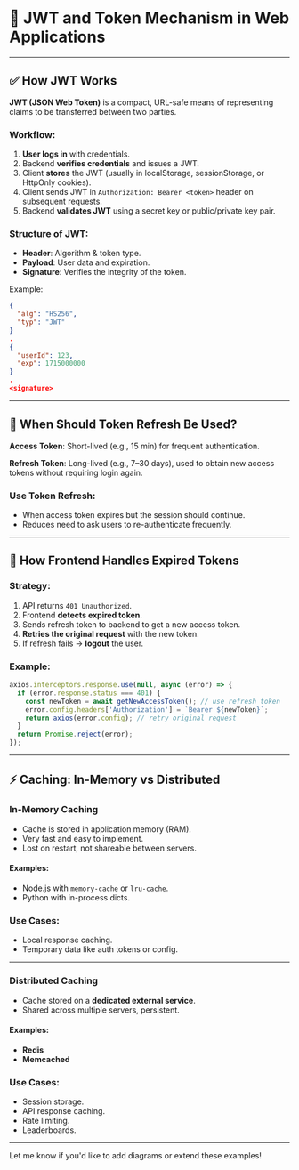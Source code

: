 
# 🔐 JWT and Token Mechanism in Web Applications

---

## ✅ How JWT Works

**JWT (JSON Web Token)** is a compact, URL-safe means of representing claims to be transferred between two parties.

### Workflow:
1. **User logs in** with credentials.
2. Backend **verifies credentials** and issues a JWT.
3. Client **stores** the JWT (usually in localStorage, sessionStorage, or HttpOnly cookies).
4. Client sends JWT in `Authorization: Bearer <token>` header on subsequent requests.
5. Backend **validates JWT** using a secret key or public/private key pair.

### Structure of JWT:
- **Header**: Algorithm & token type.
- **Payload**: User data and expiration.
- **Signature**: Verifies the integrity of the token.

Example:
```json
{
  "alg": "HS256",
  "typ": "JWT"
}
.
{
  "userId": 123,
  "exp": 1715000000
}
.
<signature>
```

---

## 🔁 When Should Token Refresh Be Used?

**Access Token**: Short-lived (e.g., 15 min) for frequent authentication.

**Refresh Token**: Long-lived (e.g., 7–30 days), used to obtain new access tokens without requiring login again.

### Use Token Refresh:
- When access token expires but the session should continue.
- Reduces need to ask users to re-authenticate frequently.

---

## 🔄 How Frontend Handles Expired Tokens

### Strategy:
1. API returns `401 Unauthorized`.
2. Frontend **detects expired token**.
3. Sends refresh token to backend to get a new access token.
4. **Retries the original request** with the new token.
5. If refresh fails → **logout** the user.

### Example:
```js
axios.interceptors.response.use(null, async (error) => {
  if (error.response.status === 401) {
    const newToken = await getNewAccessToken(); // use refresh token
    error.config.headers['Authorization'] = `Bearer ${newToken}`;
    return axios(error.config); // retry original request
  }
  return Promise.reject(error);
});
```

---

## ⚡ Caching: In-Memory vs Distributed

### In-Memory Caching
- Cache is stored in application memory (RAM).
- Very fast and easy to implement.
- Lost on restart, not shareable between servers.

#### Examples:
- Node.js with `memory-cache` or `lru-cache`.
- Python with in-process dicts.

### Use Cases:
- Local response caching.
- Temporary data like auth tokens or config.

---

### Distributed Caching
- Cache stored on a **dedicated external service**.
- Shared across multiple servers, persistent.

#### Examples:
- **Redis**
- **Memcached**

### Use Cases:
- Session storage.
- API response caching.
- Rate limiting.
- Leaderboards.

---

Let me know if you'd like to add diagrams or extend these examples!
